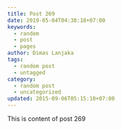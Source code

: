 ```yaml
---
title: Post 269
date: 2019-05-04T04:38:18+07:00
keywords:
  - random
  - post
  - pages
author: Dimas Lanjaka
tags:
  - random post
  - untagged
category:
  - random post
  - uncategorized
updated: 2015-09-06T05:15:10+07:00
---
```

This is content of post 269